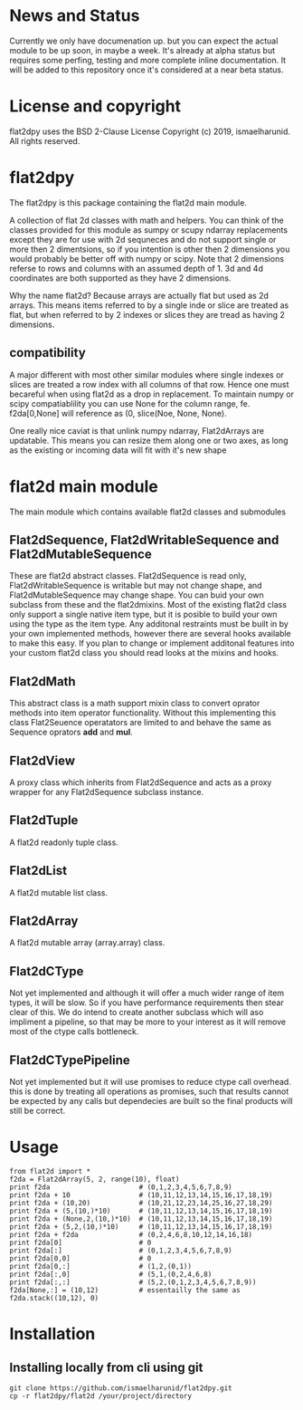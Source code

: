 # News and Status

Currently we only have documenation up.  but you can expect the actual module to be up soon, in maybe a week.  It's already at alpha status but requires some perfing, testing and more complete inline documentation.  It will be added to this repository once it's considered at a near beta status.

# License and copyright

flat2dpy uses the BSD 2-Clause License
Copyright (c) 2019, ismaelharunid.  All rights reserved.

# flat2dpy

The flat2dpy is this package containing the flat2d main module.

A collection of flat 2d classes with math and helpers.  You can think of the classes provided for this module as sumpy or scupy ndarray replacements except they are for use with 2d sequneces and do not support single or more then 2 dimentsions, so if you intention is other then 2 dimensions you would probably be better off with numpy or scipy.  Note that 2 dimensions referse to rows and columns with an assumed depth of 1.  3d and 4d coordinates are both supported as they have 2 dimensions.

Why the name flat2d?  Because arrays are actually flat but used as 2d arrays.  This means items referred to by a single inde or slice are treated as flat, but when referred to by 2 indexes or slices they are tread as having 2 dimensions.  

## compatibility

A major different with most other similar modules where single indexes or slices are treated a row index with all columns of that row.  Hence one must becareful when using flat2d as a drop in replacement.  To maintain numpy or scipy compatiablility you can use None for the column range, fe. f2da[0,None] will reference as (0, slice(Noe, None, None).

One really nice caviat is that unlink numpy ndarray, Flat2dArrays are updatable.  This means you can resize them along one or two axes, as long as the existing or incoming data will fit with it's new shape

# flat2d main module

The main module which contains available flat2d classes and submodules

## Flat2dSequence, Flat2dWritableSequence and Flat2dMutableSequence

These are flat2d abstract classes.  Flat2dSequence is read only, Flat2dWritableSequence is writable but may not change shape, and Flat2dMutableSequence may change shape.  You can buid your own subclass from these and the flat2dmixins.  Most of the existing flat2d class only support a single native item type, but it is posible to build your own using the <object> type as the item type.  Any additonal restraints must be built in by your own implemented methods, however there are several hooks available to make this easy.  If you plan to change or implement additonal features into your custom flat2d class you should read looks at the mixins and hooks.

## Flat2dMath

This abstract class is a math support mixin class to convert oprator methods into item operator functionality.  Without this implementing this class Flat2Seuence operatators are limited to and behave the same as Sequence oprators __add__ and __mul__.

## Flat2dView

A proxy class which inherits from Flat2dSequence and acts as a proxy wrapper for any Flat2dSequence subclass instance.

## Flat2dTuple

A flat2d readonly tuple class.

## Flat2dList

A flat2d mutable list class.

## Flat2dArray

A flat2d mutable array (array.array) class.

## Flat2dCType

Not yet implemented and although it will offer a much wider range of item types, it will be slow.  So if you have performance requirements then stear clear of this.  We do intend to create another subclass which will aso impliment a pipeline, so that may be more to your interest as it will remove most of the ctype calls bottleneck.

## Flat2dCTypePipeline

Not yet implemented but it will use promises to reduce ctype call overhead.  this is done by treating all operations as promises, such that results cannot be expected by any calls but dependecies are built so the final products will still be correct.  

# Usage

    from flat2d import *
    f2da = Flat2dArray(5, 2, range(10), float)
    print f2da                      # (0,1,2,3,4,5,6,7,8,9)
    print f2da + 10                 # (10,11,12,13,14,15,16,17,18,19)
    print f2da + (10,20)            # (10,21,12,23,14,25,16,27,18,29)
    print f2da + (5,(10,)*10)       # (10,11,12,13,14,15,16,17,18,19)
    print f2da + (None,2,(10,)*10)  # (10,11,12,13,14,15,16,17,18,19)
    print f2da + (5,2,(10,)*10)     # (10,11,12,13,14,15,16,17,18,19)
    print f2da + f2da               # (0,2,4,6,8,10,12,14,16,18)
    print f2da[0]                   # 0
    print f2da[:]                   # (0,1,2,3,4,5,6,7,8,9)
    print f2da[0,0]                 # 0
    print f2da[0,:]                 # (1,2,(0,1))
    print f2da[:,0]                 # (5,1,(0,2,4,6,8)
    print f2da[:,:]                 # (5,2,(0,1,2,3,4,5,6,7,8,9))
    f2da[None,:] = (10,12)          # essentailly the same as f2da.stack((10,12), 0)

# Installation

## Installing locally from cli using git

    git clone https://github.com/ismaelharunid/flat2dpy.git
    cp -r flat2dpy/flat2d /your/project/directory

